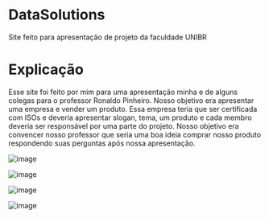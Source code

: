 # DataSolutions
Site feito para apresentação de projeto da faculdade UNIBR

# Explicação

Esse site foi feito por mim para uma apresentação minha e de alguns colegas para o professor Ronaldo Pinheiro. Nosso objetivo era apresentar uma empresa e vender um produto. Essa empresa teria que ser certificada com ISOs e deveria apresentar slogan, tema, um produto e cada membro deveria ser responsável por uma parte do projeto. Nosso objetivo era convencer nosso professor que seria uma boa ideia comprar nosso produto respondendo suas perguntas após nossa apresentação.

![image](https://github.com/Springer-CDG/DataSolutions/assets/133263383/27277f2a-52a1-42ca-98a8-c7e20e519682)

![image](https://github.com/Springer-CDG/DataSolutions/assets/133263383/4dbe6107-44cc-47d5-91c3-2387b2a8f9c6)

![image](https://github.com/Springer-CDG/DataSolutions/assets/133263383/c50c1bca-6f43-41f9-aab7-75e1c1a084d5)

![image](https://github.com/Springer-CDG/DataSolutions/assets/133263383/0a007105-8c41-4851-9fde-c87dfd43521a)
